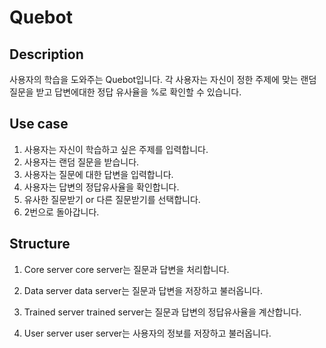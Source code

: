 # Quebot

## Description
사용자의 학습을 도와주는 Quebot입니다.
각 사용자는 자신이 정한 주제에 맞는 랜덤 질문을 받고 답변에대한 정답 유사율을 %로 확인할 수 있습니다.

## Use case
1. 사용자는 자신이 학습하고 싶은 주제를 입력합니다.
2. 사용자는 랜덤 질문을 받습니다.
3. 사용자는 질문에 대한 답변을 입력합니다.
4. 사용자는 답변의 정답유사율을 확인합니다.
5. 유사한 질문받기 or 다른 질문받기를 선택합니다.
6. 2번으로 돌아갑니다.

## Structure
1. Core server
core server는 질문과 답변을 처리합니다.

2. Data server
data server는 질문과 답변을 저장하고 불러옵니다.

3. Trained server
trained server는 질문과 답변의 정답유사율을 계산합니다.

4. User server
user server는 사용자의 정보를 저장하고 불러옵니다.
